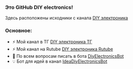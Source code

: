 ### Это GitHub DIY electronics!
Здесь расположены исходники с канала [DIY электроника](https://t.me/DIYelectronics23)
### Основное:
- ⚡ Мой канал в ТГ [DIY электроника ТГ](https://t.me/DIYelectronics23)
- ⚡ Мой канал на Rutube [DIY электроника Rutube](https://rutube.ru/channel/46650767)
- 💬 По всем вопросам писать в бота [DiyElectronicsBot](https://t.me/DiyElectronics_Bot)
- 💡 Бот для идей в канал [IdeaDiyElectronicsBot](https://t.me/Idea_diy_electronics_bot)

<!--
Мой ТГ: https://t.me/DIYelectronics23
Rutube: https://rutube.ru/channel/46650767
Телеграм-бот: https://t.me/DiyElectronics_Bot
--!>
